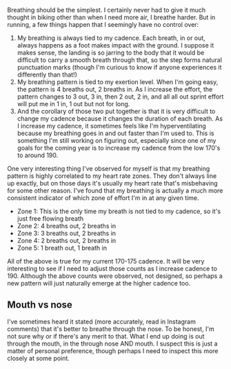 Breathing should be the simplest. I certainly never had to give it much thought in biking other than when I need more air, I breathe harder. But in running, a few things happen that I seemingly have no control over:

1. My breathing is always tied to my cadence. Each breath, in or out, always happens as a foot makes impact with the ground. I suppose it makes sense, the landing is so jarring to the body that it would be difficult to carry a smooth breath through that, so the step forms natural punctuation marks (though I'm curious to know if anyone experiences it differently than that!)
2. My breathing pattern is tied to my exertion level. When I'm going easy, the pattern is 4 breaths out, 2 breaths in. As I increase the effort, the pattern changes to 3 out, 3 in, then 2 out, 2 in, and all all out sprint effort will put me in 1 in, 1 out but not for long.
3. And the corollary of those two put together is that it is very difficult to change my cadence because it changes the duration of each breath. As I increase my cadence, it sometimes feels like I'm hyperventilating because my breathing goes in and out faster than I'm used to. This is something I'm still working on figuring out, especially since one of my goals for the coming year is to increase my cadence from the low 170's to around 190.

One very interesting thing I've observed for myself is that my breathing pattern is highly correlated to my heart rate zones. They don't always line up exactly, but on those days it's usually my heart rate that's misbehaving for some other reason. I've found that my breathing is actually a much more consistent indicator of which zone of effort I'm in at any given time.
* Zone 1: This is the only time my breath is not tied to my cadence, so it's just free flowing breath
* Zone 2: 4 breaths out, 2 breaths in
* Zone 3: 3 breaths out, 2 breaths in
* Zone 4: 2 breaths out, 2 breaths in
* Zone 5: 1 breath out, 1 breath in

All of the above is true for my current 170-175 cadence. It will be very interesting to see if I need to adjust those counts as I increase cadence to 190. Although the above counts were observed, not designed, so perhaps a new pattern will just naturally emerge at the higher cadence too.

## Mouth vs nose

I've sometimes heard it stated (more accurately, read in Instagram comments) that it's better to breathe through the nose. To be honest, I'm not sure why or if there's any merit to that. What I end up doing is out through the mouth, in the through nose AND mouth. I suspect this is just a matter of personal preference, though perhaps I need to inspect this more closely at some point.
